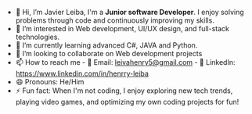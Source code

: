 - 👋 Hi, I’m Javier Leiba, I'm a **Junior software Developer**. I enjoy solving problems through code and continuously improving my skills.  
- 👀 I’m interested in Web development, UI/UX design, and full-stack technologies.
- 🌱 I’m currently learning advanced C#, JAVA and Python.
- 💞️ I’m looking to collaborate on Web development projects
- 📫 How to reach me - 📧 Email: leivahenry5@gmail.com  - 💼 LinkedIn: https://www.linkedin.com/in/henrry-leiba
- 😄 Pronouns: He/Him
- ⚡ Fun fact: When I'm not coding, I enjoy exploring new tech trends, playing video games, and optimizing my own coding projects for fun! 
